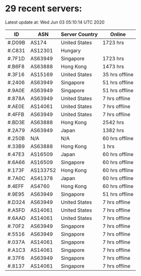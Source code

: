 # 29 recent servers:

Latest update at: Wed Jun 03 05:10:14 UTC 2020

| ID | ASN | Server Country | Online |
| -- | --- | -------------- | ------ |
| #.D09B | AS174 | United States | 1723 hrs |
| #.C831 | AS12301 | Hungary | |
| #.7F1D | AS63949 | Singapore | 1723 hrs |
| #.B6F8 | AS63888 | Hong Kong | 1473 hrs |
| #.3F16 | AS15169 | United States | 35 hrs offline |
| #.2406 | AS63949 | Singapore | 51 hrs offline |
| #.9A0E | AS63949 | Singapore | 51 hrs offline |
| #.878A | AS63949 | United States | 7 hrs offline |
| #.AE0E | AS14061 | United States | 7 hrs offline |
| #.4FFB | AS63949 | United States | 7 hrs offline |
| #.BD3E | AS63888 | Hong Kong | 2542 hrs |
| #.2A79 | AS63949 | Japan | 1382 hrs |
| #.250B | N/A | N/A | 60 hrs offline |
| #.33B9 | AS63888 | Hong Kong | 1 hrs |
| #.47E3 | AS16509 | Japan | 60 hrs offline |
| #.6A66 | AS16509 | Singapore | 60 hrs offline |
| #.173F | AS133752 | Hong Kong | 60 hrs offline |
| #.7A0C | AS41378 | Japan | 60 hrs offline |
| #.4EFF | AS4760 | Hong Kong | 60 hrs offline |
| #.9E95 | AS63949 | Singapore | 51 hrs offline |
| #.D324 | AS63949 | United States | 7 hrs offline |
| #.A5FD | AS14061 | United States | 7 hrs offline |
| #.6AAD | AS14061 | United States | 7 hrs offline |
| #.70F2 | AS63949 | Singapore | 7 hrs offline |
| #.5516 | AS63949 | Singapore | 7 hrs offline |
| #.037A | AS14061 | Singapore | 7 hrs offline |
| #.A1C3 | AS14061 | Singapore | 7 hrs offline |
| #.37F6 | AS63949 | Singapore | 7 hrs offline |
| #.8137 | AS14061 | Singapore | 7 hrs offline |

